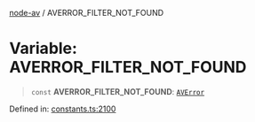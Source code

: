 [node-av](../globals.md) / AVERROR\_FILTER\_NOT\_FOUND

# Variable: AVERROR\_FILTER\_NOT\_FOUND

> `const` **AVERROR\_FILTER\_NOT\_FOUND**: [`AVError`](../type-aliases/AVError.md)

Defined in: [constants.ts:2100](https://github.com/seydx/av/blob/f8631fc881b394300b1479f511d55cf1c370a87f/src/constants/constants.ts#L2100)
